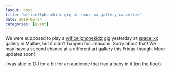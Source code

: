 ```yaml
---
layout: post
title: "wificellphonekidz gig at space_xx gallery cancelled"
date: 2019-06-24
categories: [event]
---
```


We were supposed to play a <a href="https://soundcloud.com/wificellphonekidz">wificellphonekidz</a> gig yesterday at <a href="https://www.instagram.com/p/By7kQ_cDBdu/">space_xx</a> gallery in Mullae, but it didn't happen for...reasons. Sorry about that! We may have a second chance at a different art gallery this Friday though. More updates soon!

I was able to DJ for a bit for an audience that had a baby in it (on the floor).
